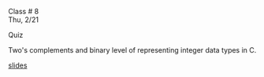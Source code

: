 <div class="lecture2">

<div class="column_date">
<p markdown="block">

Class # 8 <br>
Thu, 2/21


</p>
</div>

<div class="column_materials">
<p markdown="block">

Quiz

Two's complements and binary level of representing integer data types in C.


[slides](https://docs.google.com/presentation/d/1BpqqURc7MyEsB5l1j7-UHgTpZ9fIEkL_HkiaWreMprY/preview?slide=id.p)

</p>
</div>

<div class="column_assign">
<p markdown="block">




</p>
</div>

</div>
